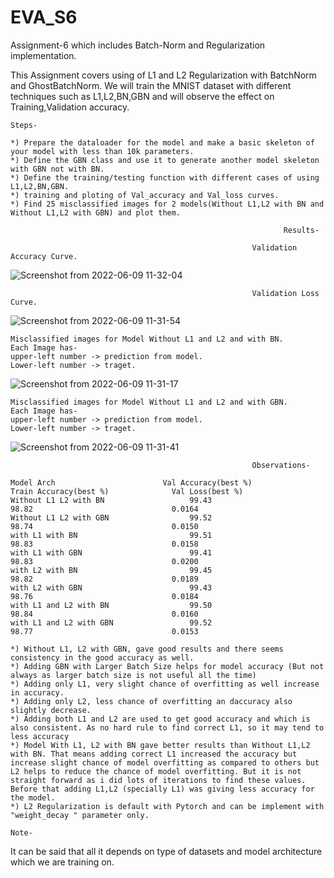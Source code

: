 # EVA_S6
Assignment-6 which includes Batch-Norm and Regularization implementation.

This Assignment covers using of L1 and L2 Regularization with BatchNorm and GhostBatchNorm.
We will train the MNIST dataset with different techniques such as L1,L2,BN,GBN and will observe the effect on Training,Validation accuracy.
```
Steps-
```
```
*) Prepare the dataloader for the model and make a basic skeleton of your model with less than 10k parameters.
*) Define the GBN class and use it to generate another model skeleton with GBN not with BN.
*) Define the training/testing function with different cases of using L1,L2,BN,GBN.
*) training and ploting of Val_accuracy and Val_loss curves.
*) Find 25 misclassified images for 2 models(Without L1,L2 with BN and Without L1,L2 with GBN) and plot them.
```

```
                                                             Results-
```

```
                                                      Validation Accuracy Curve.
```

![Screenshot from 2022-06-09 11-32-04](https://user-images.githubusercontent.com/28132746/172825547-9a5d7ba2-8ab4-4eec-8dac-4c488afcd18a.png)

```
                                                      Validation Loss Curve.
```

![Screenshot from 2022-06-09 11-31-54](https://user-images.githubusercontent.com/28132746/172825786-a540c0fb-305e-4ce8-a094-68b1758bcccb.png)


```
Misclassified images for Model Without L1 and L2 and with BN.
Each Image has-
upper-left number -> prediction from model.
Lower-left number -> traget.
```

![Screenshot from 2022-06-09 11-31-17](https://user-images.githubusercontent.com/28132746/172825908-f95b69ca-610f-411f-91c1-9f3089352264.png)


```
Misclassified images for Model Without L1 and L2 and with GBN.
Each Image has-
upper-left number -> prediction from model.
Lower-left number -> traget.
```

![Screenshot from 2022-06-09 11-31-41](https://user-images.githubusercontent.com/28132746/172825953-51c6367c-d9f4-4cf6-8d2e-d24df5127227.png)

```
                                                      Observations-
```
```
Model Arch                        Val Accuracy(best %)                        Train Accuracy(best %)              Val Loss(best %)
Without L1 L2 with BN                   99.43                                       98.82                               0.0164
Without L1 L2 with GBN                  99.52                                       98.74                               0.0150    
with L1 with BN                         99.51                                       98.83                               0.0158
with L1 with GBN                        99.41                                       98.83                               0.0200
with L2 with BN                         99.45                                       98.82                               0.0189
with L2 with GBN                        99.43                                       98.76                               0.0184
with L1 and L2 with BN                  99.50                                       98.84                               0.0160
with L1 and L2 with GBN                 99.52                                       98.77                               0.0153
```
```
*) Without L1, L2 with GBN, gave good results and there seems consistency in the good accuracy as well.
*) Adding GBN with Larger Batch Size helps for model accuracy (But not always as larger batch size is not useful all the time)
*) Adding only L1, very slight chance of overfitting as well increase in accuracy.
*) Adding only L2, less chance of overfitting an daccuracy also slightly decrease.
*) Adding both L1 and L2 are used to get good accuracy and which is also consistent. As no hard rule to find correct L1, so it may tend to less accuracy
*) Model With L1, L2 with BN gave better results than Without L1,L2 with BN. That means adding correct L1 increased the accuracy but increase slight chance of model overfitting as compared to others but L2 helps to reduce the chance of model overfitting. But it is not straight forward as i did lots of iterations to find these values. Before that adding L1,L2 (specially L1) was giving less accuracy for the model.
*) L2 Regularization is default with Pytorch and can be implement with "weight_decay " parameter only.
```

```
Note-
```
It can be said that all it depends on type of datasets and model architecture which we are training on. 


